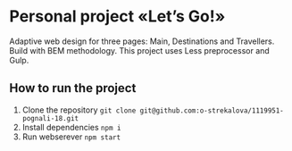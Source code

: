# Personal project «Let’s Go!»

Adaptive web design for three pages: Main, Destinations and Travellers. Build with BEM methodology. This project uses Less preprocessor and Gulp.

## How to run the project

1.	Clone the repository
`git clone git@github.com:o-strekalova/1119951-pognali-18.git`
2.	Install dependencies
`npm i`
3.	Run webserever
`npm start`
